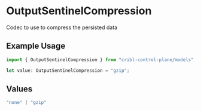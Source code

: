 # OutputSentinelCompression

Codec to use to compress the persisted data

## Example Usage

```typescript
import { OutputSentinelCompression } from "cribl-control-plane/models";

let value: OutputSentinelCompression = "gzip";
```

## Values

```typescript
"none" | "gzip"
```